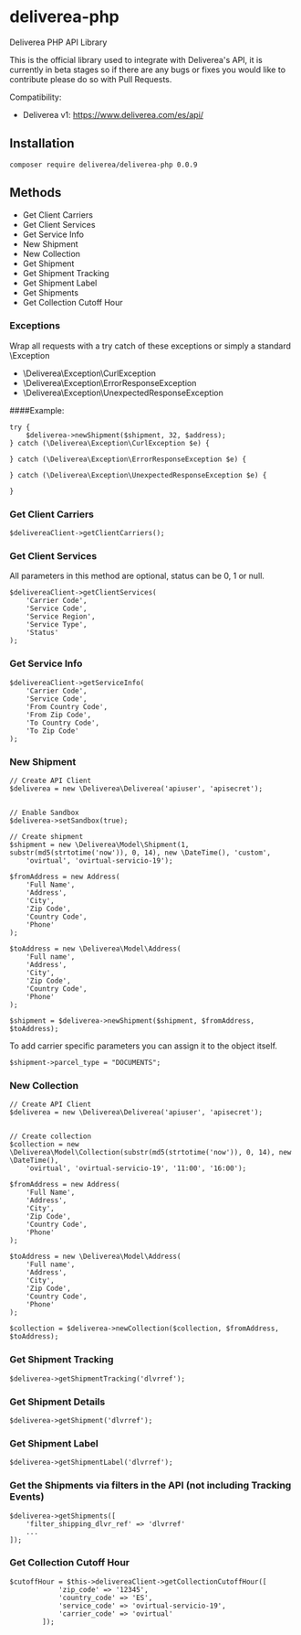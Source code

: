 # deliverea-php
Deliverea PHP API Library

This is the official library used to integrate with Deliverea's API, it is currently in beta stages so if there are any bugs or fixes you would like to contribute please do so with Pull Requests.

Compatibility:
- Deliverea v1: https://www.deliverea.com/es/api/

## Installation
```
composer require deliverea/deliverea-php 0.0.9
```

## Methods
- Get Client Carriers
- Get Client Services
- Get Service Info
- New Shipment
- New Collection
- Get Shipment
- Get Shipment Tracking
- Get Shipment Label
- Get Shipments
- Get Collection Cutoff Hour

### Exceptions
Wrap all requests with a try catch of these exceptions or simply a standard \Exception
- \Deliverea\Exception\CurlException
- \Deliverea\Exception\ErrorResponseException
- \Deliverea\Exception\UnexpectedResponseException

####Example:
```
try {
    $deliverea->newShipment($shipment, 32, $address);
} catch (\Deliverea\Exception\CurlException $e) {

} catch (\Deliverea\Exception\ErrorResponseException $e) {

} catch (\Deliverea\Exception\UnexpectedResponseException $e) {

}
```

### Get Client Carriers
```
$delivereaClient->getClientCarriers();
```

### Get Client Services
All parameters in this method are optional, status can be 0, 1 or null.
```
$delivereaClient->getClientServices(
    'Carrier Code',
    'Service Code',
    'Service Region',
    'Service Type',
    'Status'
);
```

### Get Service Info
```
$delivereaClient->getServiceInfo(
    'Carrier Code',
    'Service Code',
    'From Country Code',
    'From Zip Code',
    'To Country Code',
    'To Zip Code'
);
```

### New Shipment
```
// Create API Client
$deliverea = new \Deliverea\Deliverea('apiuser', 'apisecret');


// Enable Sandbox
$deliverea->setSandbox(true);

// Create shipment
$shipment = new \Deliverea\Model\Shipment(1, substr(md5(strtotime('now')), 0, 14), new \DateTime(), 'custom',
    'ovirtual', 'ovirtual-servicio-19');

$fromAddress = new Address(
    'Full Name',
    'Address',
    'City',
    'Zip Code',
    'Country Code',
    'Phone'
);

$toAddress = new \Deliverea\Model\Address(
    'Full name',
    'Address',
    'City',
    'Zip Code',
    'Country Code',
    'Phone'
);

$shipment = $deliverea->newShipment($shipment, $fromAddress, $toAddress);
```

To add carrier specific parameters you can assign it to the object itself.
```
$shipment->parcel_type = "DOCUMENTS";
```

### New Collection
```
// Create API Client
$deliverea = new \Deliverea\Deliverea('apiuser', 'apisecret');


// Create collection
$collection = new \Deliverea\Model\Collection(substr(md5(strtotime('now')), 0, 14), new \DateTime(),
    'ovirtual', 'ovirtual-servicio-19', '11:00', '16:00');

$fromAddress = new Address(
    'Full Name',
    'Address',
    'City',
    'Zip Code',
    'Country Code',
    'Phone'
);

$toAddress = new \Deliverea\Model\Address(
    'Full name',
    'Address',
    'City',
    'Zip Code',
    'Country Code',
    'Phone'
);

$collection = $deliverea->newCollection($collection, $fromAddress, $toAddress);
```

### Get Shipment Tracking
```
$deliverea->getShipmentTracking('dlvrref');
```

### Get Shipment Details
```
$deliverea->getShipment('dlvrref');
```

### Get Shipment Label
```
$deliverea->getShipmentLabel('dlvrref');
```

### Get the Shipments via filters in the API (not including Tracking Events)
```
$deliverea->getShipments([
    'filter_shipping_dlvr_ref' => 'dlvrref'
    ...
]);
```

### Get Collection Cutoff Hour
```
$cutoffHour = $this->delivereaClient->getCollectionCutoffHour([
            'zip_code' => '12345',
            'country_code' => 'ES',
            'service_code' => 'ovirtual-servicio-19',
            'carrier_code' => 'ovirtual'
        ]);
```
